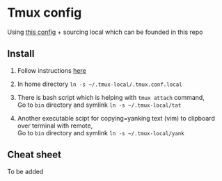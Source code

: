 # Tmux config

Using [this config](https://github.com/gpakosz/.tmux/) + sourcing local which can be founded in this repo

## Install

1. Follow instructions [here](https://github.com/gpakosz/.tmux/)

1. In home directory `ln -s ~/.tmux-local/.tmux.conf.local`

1. There is bash script which is helping with `tmux attach` command,   
Go to `bin` directory and symlink `ln -s ~/.tmux-local/tat` 

1. Another executable scipt for copying=yanking text (vim) to clipboard over terminal with remote,   
Go to `bin` directory and symlink `ln -s ~/.tmux-local/yank` 

## Cheat sheet

To be added
